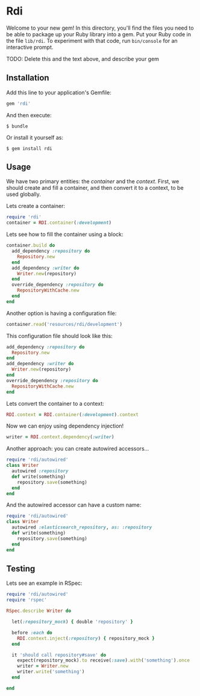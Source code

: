 # Rdi

Welcome to your new gem! In this directory, you'll find the files you need to be able to package up your Ruby library into a gem. Put your Ruby code in the file `lib/rdi`. To experiment with that code, run `bin/console` for an interactive prompt.

TODO: Delete this and the text above, and describe your gem

## Installation

Add this line to your application's Gemfile:

```ruby
gem 'rdi'
```

And then execute:

    $ bundle

Or install it yourself as:

    $ gem install rdi

## Usage


We have two primary entities: the _container_ and the _context_.
First, we should create and fill a container, and then convert it to a context, to be used globally.

Lets create a container:
```ruby
require 'rdi'
container = RDI.container(:development)
```

Lets see how to fill the container using a block:
```ruby
container.build do
  add_dependency :repository do
    Repository.new
  end
  add_dependency :writer do
    Writer.new(repository)
  end
  override_dependency :repository do
    RepositoryWithCache.new
  end
end
```

Another option is having a configuration file:
```ruby
container.read('resources/rdi/development')
```

This configuration file should look like this:
```ruby
add_dependency :repository do
  Repository.new
end
add_dependency :writer do
  Writer.new(repository)
end
override_dependency :repository do
  RepositoryWithCache.new
end
```

Lets convert the container to a context:
```ruby
RDI.context = RDI.container(:development).context
```

Now we can enjoy using dependency injection!
```ruby
writer = RDI.context.dependency(:writer)
```

Another approach: you can create autowired accessors...
```ruby
require 'rdi/autowired'
class Writer
  autowired :repository
  def write(something)
    repository.save(something)
  end
end
```

And the autowired accessor can have a custom name:
```ruby
require 'rdi/autowired'
class Writer
  autowired :elasticsearch_repository, as: :repository
  def write(something)
    repository.save(something)
  end
end
```

## Testing


Lets see an example in RSpec:
```ruby
require 'rdi/autowired'
require 'rspec'

RSpec.describe Writer do

  let(:repository_mock) { double 'repository' }

  before :each do
    RDI.context.inject(:repository) { repository_mock }
  end

  it 'should call repository#save' do
    expect(repository_mock).to receive(:save).with('something').once
    writer = Writer.new
    writer.write('something')
  end

end
```
